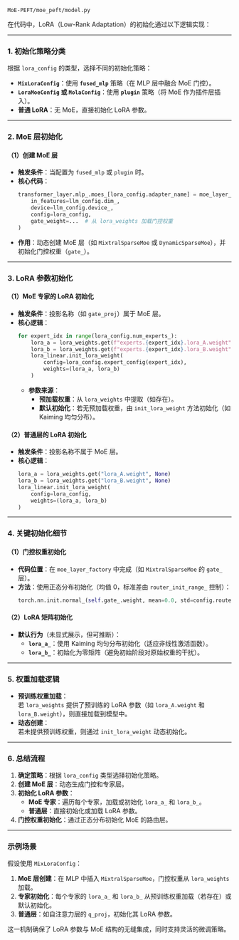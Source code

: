 ```
MoE-PEFT/moe_peft/model.py
```


在代码中，LoRA（Low-Rank Adaptation）的初始化通过以下逻辑实现：

---

### 1. **初始化策略分类**
根据 `lora_config` 的类型，选择不同的初始化策略：
- **`MixLoraConfig`**：使用 **`fused_mlp`** 策略（在 MLP 层中融合 MoE 门控）。
- **`LoraMoeConfig` 或 `MolaConfig`**：使用 **`plugin`** 策略（将 MoE 作为插件层插入）。
- **普通 LoRA**：无 MoE，直接初始化 LoRA 参数。

---

### 2. **MoE 层初始化**
#### **（1）创建 MoE 层**
- **触发条件**：当配置为 `fused_mlp` 或 `plugin` 时。
- **核心代码**：
  ```python
  transformer_layer.mlp_.moes_[lora_config.adapter_name] = moe_layer_factory(
      in_features=llm_config.dim_,
      device=llm_config.device_,
      config=lora_config,
      gate_weight=...  # 从 lora_weights 加载门控权重
  )
  ```
- **作用**：动态创建 MoE 层（如 `MixtralSparseMoe` 或 `DynamicSparseMoe`），并初始化门控权重（`gate_`）。

---

### 3. **LoRA 参数初始化**
#### **（1）MoE 专家的 LoRA 初始化**
- **触发条件**：投影名称（如 `gate_proj`）属于 MoE 层。
- **核心逻辑**：
  ```python
  for expert_idx in range(lora_config.num_experts_):
      lora_a = lora_weights.get(f"experts.{expert_idx}.lora_A.weight", None)
      lora_b = lora_weights.get(f"experts.{expert_idx}.lora_B.weight", None)
      lora_linear.init_lora_weight(
          config=lora_config.expert_config(expert_idx),
          weights=(lora_a, lora_b)
      )
  ```
  - **参数来源**：
    - **预加载权重**：从 `lora_weights` 中提取（如存在）。
    - **默认初始化**：若无预加载权重，由 `init_lora_weight` 方法初始化（如 Kaiming 均匀分布）。

#### **（2）普通层的 LoRA 初始化**
- **触发条件**：投影名称不属于 MoE 层。
- **核心逻辑**：
  ```python
  lora_a = lora_weights.get("lora_A.weight", None)
  lora_b = lora_weights.get("lora_B.weight", None)
  lora_linear.init_lora_weight(
      config=lora_config,
      weights=(lora_a, lora_b)
  )
  ```

---

### 4. **关键初始化细节**
#### **（1）门控权重初始化**
- **代码位置**：在 `moe_layer_factory` 中完成（如 `MixtralSparseMoe` 的 `gate_` 层）。
- **方法**：使用正态分布初始化（均值 0，标准差由 `router_init_range_` 控制）：
  ```python
  torch.nn.init.normal_(self.gate_.weight, mean=0.0, std=config.router_init_range_)
  ```

#### **（2）LoRA 矩阵初始化**
- **默认行为**（未显式展示，但可推断）：
  - **`lora_a_`**：使用 Kaiming 均匀分布初始化（适应非线性激活函数）。
  - **`lora_b_`**：初始化为零矩阵（避免初始阶段对原始权重的干扰）。

---

### 5. **权重加载逻辑**
- **预训练权重加载**：  
  若 `lora_weights` 提供了预训练的 LoRA 参数（如 `lora_A.weight` 和 `lora_B.weight`），则直接加载到模型中。
- **动态创建**：  
  若未提供预训练权重，则通过 `init_lora_weight` 动态初始化。

---

### 6. **总结流程**
1. **确定策略**：根据 `lora_config` 类型选择初始化策略。
2. **创建 MoE 层**：动态生成门控和专家层。
3. **初始化 LoRA 参数**：
   - **MoE 专家**：遍历每个专家，加载或初始化 `lora_a_` 和 `lora_b_`。
   - **普通层**：直接初始化或加载 LoRA 参数。
4. **门控权重初始化**：通过正态分布初始化 MoE 的路由层。

---

### 示例场景
假设使用 `MixLoraConfig`：
1. **MoE 层创建**：在 MLP 中插入 `MixtralSparseMoe`，门控权重从 `lora_weights` 加载。
2. **专家初始化**：每个专家的 `lora_a_` 和 `lora_b_` 从预训练权重加载（若存在）或默认初始化。
3. **普通层**：如自注意力层的 `q_proj`，初始化其 LoRA 参数。

这一机制确保了 LoRA 参数与 MoE 结构的无缝集成，同时支持灵活的微调策略。